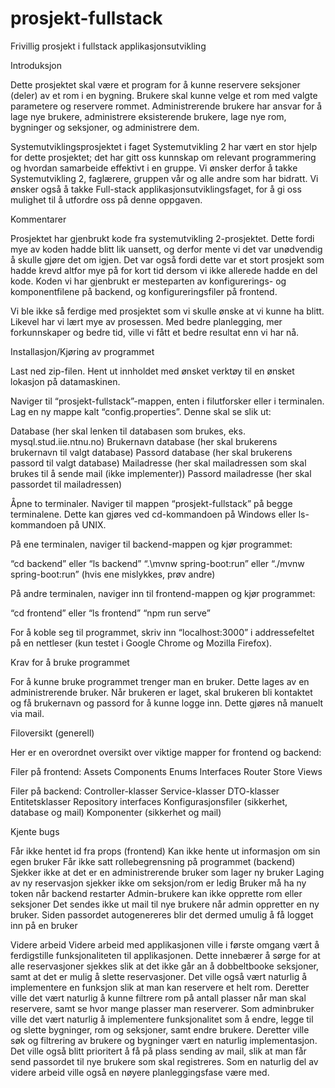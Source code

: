 # prosjekt-fullstack
Frivillig prosjekt i fullstack applikasjonsutvikling


Introduksjon

Dette prosjektet skal være et program for å kunne reservere seksjoner (deler) av et rom i en bygning. Brukere skal kunne velge et rom med valgte parametere og reservere rommet. Administrerende brukere har ansvar for å lage nye brukere, administrere eksisterende brukere, lage nye rom, bygninger og seksjoner, og administrere dem.

Systemutviklingsprosjektet i faget Systemutvikling 2 har vært en stor hjelp for dette prosjektet; det har gitt oss kunnskap om relevant programmering og hvordan samarbeide effektivt i en gruppe. Vi ønsker derfor å takke Systemutvikling 2, faglærere, gruppen vår og alle andre som har bidratt. Vi ønsker også å takke Full-stack applikasjonsutviklingsfaget, for å gi oss mulighet til å utfordre oss på denne oppgaven.

Kommentarer

Prosjektet har gjenbrukt kode fra systemutvikling 2-prosjektet. Dette fordi mye av koden hadde blitt lik uansett, og derfor mente vi det var unødvendig å skulle gjøre det om igjen. Det var også fordi dette var et stort prosjekt som hadde krevd altfor mye på for kort tid dersom vi ikke allerede hadde en del kode. Koden vi har gjenbrukt er mesteparten av konfigurerings- og komponentfilene på backend, og konfigureringsfiler på frontend.

Vi ble ikke så ferdige med prosjektet som vi skulle ønske at vi kunne ha blitt. Likevel har vi lært mye av prosessen. Med bedre planlegging, mer forkunnskaper og bedre tid, ville vi fått et bedre resultat enn vi har nå. 

Installasjon/Kjøring av programmet

Last ned zip-filen. Hent ut innholdet med ønsket verktøy til en ønsket lokasjon på datamaskinen.

Naviger til “prosjekt-fullstack”-mappen, enten i filutforsker eller i terminalen. Lag en ny mappe kalt “config.properties”. Denne skal se slik ut:

Database (her skal lenken til databasen som brukes, eks. mysql.stud.iie.ntnu.no)
Brukernavn database (her skal brukerens brukernavn til valgt database)
Passord database (her skal brukerens passord til valgt database)
Mailadresse (her skal mailadressen som skal brukes til å sende mail (ikke implementer))
Passord mailadresse (her skal passordet til mailadressen)

Åpne to terminaler. Naviger til mappen “prosjekt-fullstack” på begge terminalene. Dette kan gjøres ved cd-kommandoen på Windows eller ls-kommandoen på UNIX.

På ene terminalen, naviger til backend-mappen og kjør programmet:

“cd backend” eller “ls backend”
“.\mvnw spring-boot:run” eller “./mvnw spring-boot:run” (hvis ene mislykkes, prøv andre)

På andre terminalen, naviger inn til frontend-mappen og kjør programmet:

“cd frontend” eller “ls frontend”
“npm run serve”

For å koble seg til programmet, skriv inn “localhost:3000” i addressefeltet på en nettleser (kun testet i Google Chrome og Mozilla Firefox).


Krav for å bruke programmet

For å kunne bruke programmet trenger man en bruker. Dette lages av en administrerende bruker. Når brukeren er laget, skal brukeren bli kontaktet og få brukernavn og passord for å kunne logge inn. Dette gjøres nå manuelt via mail.

Filoversikt (generell)

Her er en overordnet oversikt over viktige mapper for frontend og backend:

Filer på frontend:
Assets
Components
Enums
Interfaces
Router
Store
Views

Filer på backend:
Controller-klasser
Service-klasser
DTO-klasser
Entitetsklasser
Repository interfaces
Konfigurasjonsfiler (sikkerhet, database og mail)
Komponenter (sikkerhet og mail)


Kjente bugs

Får ikke hentet id fra props (frontend)
Kan ikke hente ut informasjon om sin egen bruker
Får ikke satt rollebegrensning på programmet (backend)
Sjekker ikke at det er en administrerende bruker som lager ny bruker
Laging av ny reservasjon sjekker ikke om seksjon/rom er ledig
Bruker må ha ny token når backend restarter
Admin-brukere kan ikke opprette rom eller seksjoner
Det sendes ikke ut mail til nye brukere når admin oppretter en ny bruker. Siden passordet autogenereres blir det dermed umulig å få logget inn på en bruker


Videre arbeid
Videre arbeid med applikasjonen ville i første omgang vært å ferdigstille funksjonaliteten til applikasjonen. Dette innebærer å sørge for at alle reservasjoner sjekkes slik at det ikke går an å dobbeltbooke seksjoner, samt at det er mulig å slette reservasjoner. Det ville også vært naturlig å implementere en funksjon slik at man kan reservere et helt rom. Deretter ville det vært naturlig å kunne filtrere rom på antall plasser når man skal reservere, samt se hvor mange plasser man reserverer. 
Som adminbruker ville det vært naturlig å implementere funksjonalitet som å endre, legge til og slette bygninger, rom og seksjoner, samt endre brukere. Deretter ville søk og filtrering av brukere og bygninger vært en naturlig implementasjon. Det ville også blitt prioritert å få på plass sending av mail, slik at man får send passordet til nye brukere som skal registreres. 
Som en naturlig del av videre arbeid ville også en nøyere planleggingsfase være med. 

